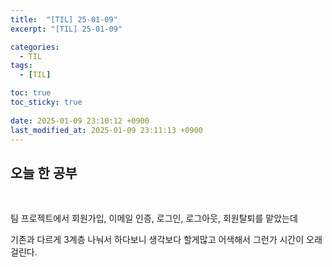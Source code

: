 ```yaml
---
title:  "[TIL] 25-01-09"
excerpt: "[TIL] 25-01-09"

categories:
  - TIL
tags:
  - [TIL]

toc: true
toc_sticky: true
 
date: 2025-01-09 23:10:12 +0900
last_modified_at: 2025-01-09 23:11:13 +0900
---
```


## 오늘 한 공부

<br>

팀 프로젝트에서 회원가입, 이메일 인증, 로그인, 로그아웃, 회원탈퇴를 맡았는데  

기존과 다르게 3계층 나눠서 하다보니 생각보다 할게많고 어색해서 그런가 시간이 오래걸린다.

